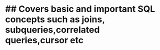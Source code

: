 # ## Covers basic and important SQL concepts such as joins, subqueries,correlated queries,cursor etc
